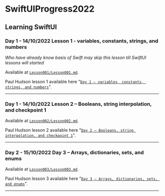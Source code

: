 SwiftUIProgress2022
===================
Learning SwiftUI
----------------
### Day 1 - 14/10/2022 Lesson 1 - variables, constants, strings, and numbers

_Who have already know basis of Swift may skip this lesson till SwiftUI lessons will started_

Available at [`Lesson001/Lesson001.md`](./Lesson001/Lesson001.md).

Paul Hudson lesson 1 available here "[`Day 1 – variables, constants, strings, and numbers`](https://www.hackingwithswift.com/100/swiftui/1)".

---

### Day 1 - 14/10/2022 Lesson 2 – Booleans, string interpolation, and checkpoint 1

Available at [`Lesson002/Lesson002.md`](./Lesson002/Lesson002.md).

Paul Hudson lesson 2 available here "[`Day 2 – Booleans, string interpolation, and checkpoint 1`](https://www.hackingwithswift.com/100/swiftui/2)".

---

### Day 2 - 15/10/2022 Day 3 – Arrays, dictionaries, sets, and enums

Available at [`Lesson003/Lesson003.md`](./Lesson003/Lesson003.md).

Paul Hudson lesson 3 available here "[`Day 3 – Arrays, dictionaries, sets, and enums`](https://www.hackingwithswift.com/100/swiftui/3)".

---